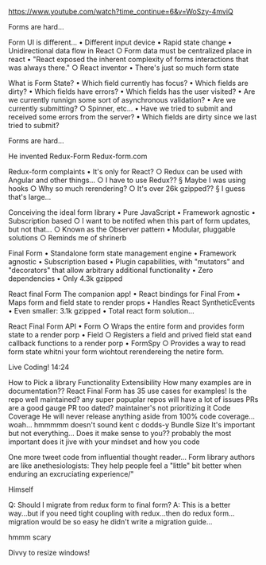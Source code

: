 https://www.youtube.com/watch?time_continue=6&v=WoSzy-4mviQ

Forms are hard…

Form UI is different…
	• Different input device
	• Rapid state change
	• Unidirectional data flow in React
		○ Form data must be centralized place in react
	• "React exposed the inherent complexity of forms interactions that was always there."
		○ React inventor
	• There's just so much form state

What is Form State?
	• Which field currently has focus?
	• Which fields are dirty?
	• Which fields have errors?
	• Which fields has the user visited?
	• Are we currently runnign some sort of asynchronous validation?
	• Are we currently submitting?
		○ Spinner, etc…
	• Have we tried to submit and received some errors from the server?
	• Which fields are dirty since we last tried to submit?

Forms are hard…

He invented Redux-Form
	Redux-form.com

Redux-form complaints
	• It's only for React?
		○ Redux can be used with Angular and other things…
		○ I have to use Redux??
			§ Maybe I was using hooks
		○ Why so much rerendering?
		○ It's over 26k gzipped??
			§ I guess that's large…

Conceiving the ideal form library
	• Pure JavaScript
	• Framework agnostic
	• Subscription based
		○ I want to be notifed when this part of form updates, but not that…
		○ Known as the Observer pattern
	• Modular, pluggable solutions
		○ Reminds me of shrinerb

Final Form
	• Standalone form state management engine
	• Framework agnostic
	• Subscription based
	• Plugin capabilities, with "mutators" and "decorators" that allow arbitrary additional functionality
	• Zero dependencies
	• Only 4.3k gzipped

React final Form
	The companion app!
	• React bindings for Final From
	• Maps form and field state to render props
	• Handles React SyntheticEvents
	• Even smaller: 3.1k gzipped
	• Total react form solution…

React Final Form API
	• Form
		○ Wraps the entire form and provides form state to a render porp
	• Field
		○ Registers a field and prived field stat eand callback functions to a render porp
	• FormSpy
		○ Provides a way to read form state whitni your form wiohtout rerendereing the netire form.

Live Coding! 14:24

How to Pick a library
  Functionality
  Extensibility
  How many examples are in documentation??
    React Final Form has 35 use cases for examples!
  Is the repo well maintained?
    any super popuplar repos will have a lot of issues
    PRs are a good gauge
    PR too dated? maintainer's not prioritizing it
  Code Coverage
    He will never release anything aside from 100% code coverage...
    woah...
    hmmmmm doesn't sound kent c dodds-y
  Bundle Size
    It's important but not everything...
  Does it make sense to you??
    probably the most important
    does it jive with your mindset and how you code

One more tweet code from influential thought reader...
  Form library authors are like anethesiologists: They help people feel a "little" bit better when enduring an excruciating experience/"

  Himself

Q: Should I migrate from redux form to final form?
A: This is a better way...but if you need tight coupling with redux...then do redux form...
migration would be so easy he didn't write a migration guide...

hmmm scary

Divvy to resize windows!
